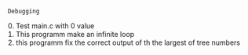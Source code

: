      Debugging
0) Test main.c with 0 value
1) This programm make an infinite loop
2) this programm fix the correct output of th the largest of tree numbers
